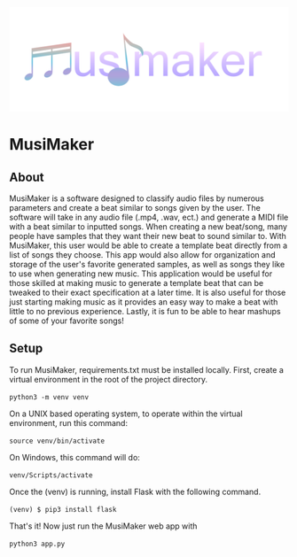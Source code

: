 ![MusiMaker Logo](https://github.com/zandickens/MusiMaker/blob/main/static/assets/images/logo.png)

# MusiMaker

## About
MusiMaker is a software designed to classify audio files by numerous parameters and create a beat similar to songs given by the user. The software will take in any audio file (.mp4, .wav, ect.) and generate a MIDI file with a beat similar to inputted songs.
When creating a new beat/song, many people have samples that they want their new beat to sound similar to. With MusiMaker, this user would be able to create a template beat directly from a list of songs they choose. This app would also allow for organization and storage of the user's favorite generated samples, as well as songs they like to use when generating new music.
This application would be useful for those skilled at making music to generate a template beat that can be tweaked to their exact specification at a later time. It is also useful for those just starting making music as it provides an easy way to make a beat with little to no previous experience. Lastly, it is fun to be able to hear mashups of some of your favorite songs!

## Setup

To run MusiMaker, requirements.txt must be installed locally. First, create a virtual environment in the root of the project directory.

``` python3 -m venv venv ```

On a UNIX based operating system, to operate within the virtual environment, run this command:

``` source venv/bin/activate ```

On Windows, this command will do:

``` venv/Scripts/activate ```

Once the (venv) is running, install Flask with the following command.

``` (venv) $ pip3 install flask ``` 

That's it! Now just run the MusiMaker web app with

``` python3 app.py ```
